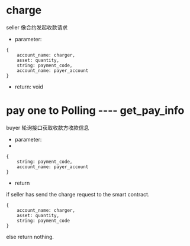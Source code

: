 # charge 
seller 像合约发起收款请求

- parameter:

```
{
	account_name: charger,
	asset: quantity,
	string: payment_code,
	account_name: payer_account
}
```

- return: void



# pay one to Polling ---- get\_pay\_info
buyer  轮询接口获取收款方收款信息

- parameter:
- 
```
{
	string: payment_code,
	account_name: payer_account
}
```

- return

if seller has send the charge request to the smart contract.

```
{
	account_name: charger,
	asset: quantity,
	string: payment_code
}
```

else return nothing.
